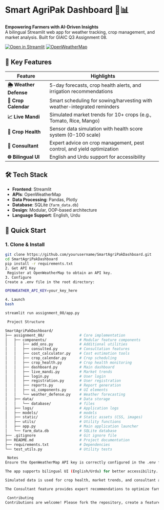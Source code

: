# Smart AgriPak Dashboard 🌱📊

**Empowering Farmers with AI-Driven Insights**  
A bilingual Streamlit web app for weather tracking, crop management, and market analysis. Built for GIAIC Q3 Assignment 08.

[![Open in Streamlit](https://static.streamlit.io/badges/streamlit_badge_black_white.svg)](https://agrigrow.streamlit.app/) 
[![OpenWeatherMap](https://img.shields.io/badge/Powered%20by-OpenWeatherMap-%23007bbb)](https://openweathermap.org/)

## 🌟 Key Features

| Feature                | Highlights                                                                 |
|------------------------|----------------------------------------------------------------------------|
| **🌦️ Weather Defense** | 5-day forecasts, crop health alerts, and irrigation recommendations        |
| **📅 Crop Calendar**   | Smart scheduling for sowing/harvesting with weather-integrated reminders   |
| **📈 Live Mandi**      | Simulated market trends for 10+ crops (e.g., Tomato, Rice, Mango)          |
| **🌱 Crop Health**     | Sensor data simulation with health score system (0-100 scale)              |
| **🤝 Consultant**      | Expert advice on crop management, pest control, and yield optimization     |
| **🌐 Bilingual UI**    | English and Urdu support for accessibility                                |

## 🛠️ Tech Stack

- **Frontend**: Streamlit
- **APIs**: OpenWeatherMap
- **Data Processing**: Pandas, Plotly
- **Database**: SQLite (`farm_data.db`)
- **Design**: Modular, OOP-based architecture
- **Language Support**: English, Urdu


## 🚀 Quick Start

### 1. Clone & Install
```bash
git clone https://github.com/yourusername/SmartAgriPakDashboard.git
cd SmartAgriPakDashboard
pip install -r requirements.txt
2. Get API Key
 Register at OpenWeatherMap to obtain an API key.
3. Configure
Create a .env file in the root directory:

OPENWEATHER_API_KEY=your_key_here

4. Launch
bash

streamlit run assignment_08/app.py

 Project Structure

SmartAgriPakDashboard/
├── assignment_08/                # Core implementation
│   ├── components/               # Modular feature components
│   │   ├── add_ons.py            # Additional utilities
│   │   ├── consulted.py          # Consultation features
│   │   ├── cost_calculator.py    # Cost estimation tools
│   │   ├── crop_calendar.py      # Crop scheduling
│   │   ├── crop_health.py        # Crop health monitoring
│   │   ├── dashboard.py          # Main dashboard
│   │   ├── live_mandi.py         # Market trends
│   │   ├── login.py              # User login
│   │   ├── registration.py       # User registration
│   │   ├── reports.py            # Report generation
│   │   ├── ui_components.py      # UI elements
│   │   └── weather_defense.py    # Weather forecasting
│   ├── data/                     # Data storage
│   │   └── database/             # files
│   ├── logs/                     # Application logs
│   ├── models/                   # models
│   ├── static/                   # Static assets (CSS, images)
│   ├── utils/                    # Utility functions
│   ├── app.py                    # Main application launcher
│   └── farm_data.db              # SQLite database
├── .gitignore                    # Git ignore file
├── README.md                     # Project documentation
├── requirements.txt              # Dependencies
└── test_utils.py                 # Utility tests

 Notes
Ensure the OpenWeatherMap API key is correctly configured in the .env file.

The app supports bilingual UI (English/Urdu) for better accessibility.

Simulated data is used for crop health, market trends, and consultant advice for demo purposes.

The Consultant feature provides expert recommendations to optimize farming practices.

 Contributing
Contributions are welcome! Please fork the repository, create a feature branch, and submit a pull request.


